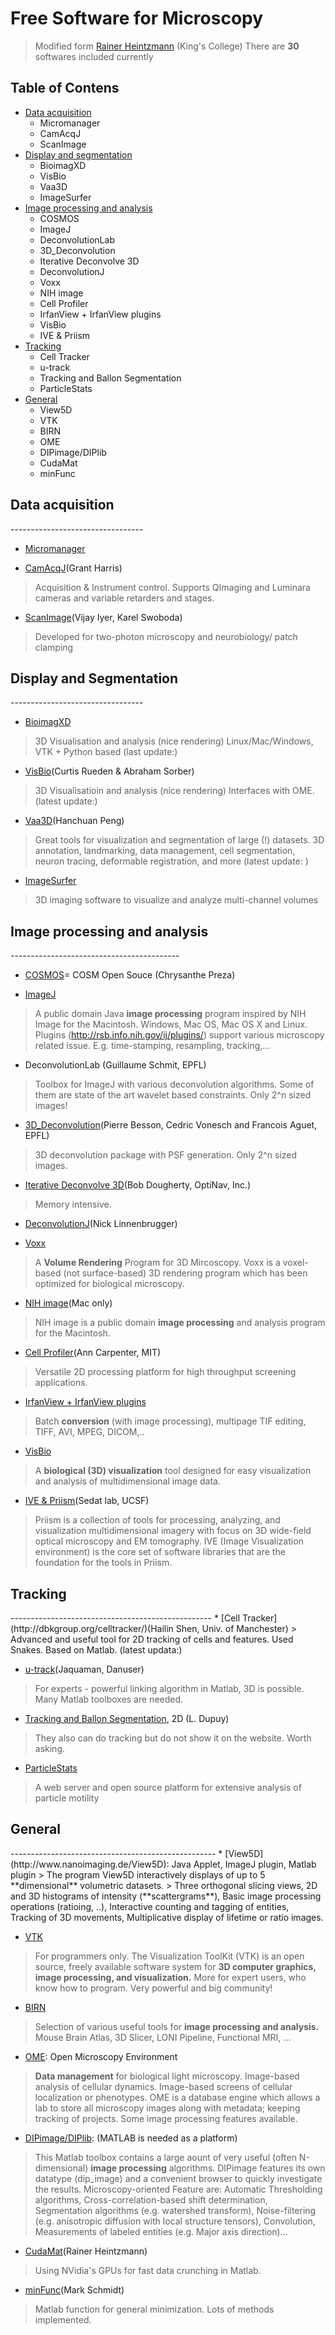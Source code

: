 Free Software for Microscopy
=================================

>  Modified form [Rainer Heintzmann](https://nic.med.harvard.edu/sites/nic.med.harvard.edu/files/user_files/ListofFreeSoftware.pdf) (King's College)
>  There are **30** softwares included currently

## Table of Contens
- [Data acquisition](#data-acquisition)  
  + Micromanager
  + CamAcqJ
  + ScanImage
- [Display and segmentation](#display-and-segmentation)
  + BioimagXD
  + VisBio
  + Vaa3D
  + ImageSurfer
- [Image processing and analysis](#image-processing-and-analysis)
  + COSMOS
  + ImageJ
  + DeconvolutionLab
  + 3D_Deconvolution
  + Iterative Deconvolve 3D
  + DeconvolutionJ
  + Voxx
  + NIH image
  + Cell Profiler
  + IrfanView + IrfanView plugins
  + VisBio
  + IVE & Priism
- [Tracking](#tracking)
  + Cell Tracker
  + u-track
  + Tracking and Ballon Segmentation
  + ParticleStats
- [General](#general)
  + View5D
  + VTK
  + BIRN
  + OME
  + DIPimage/DIPlib
  + CudaMat
  + minFunc

<h2 id="data-acquisition">Data acquisition</h2>
---------------------------------

* [Micromanager](http://www.micro-manager.org/)

* [CamAcqJ](http://www.mbl.edu/research/labs/adlc/CamAcqJ/)(Grant Harris)
> Acquisition & Instrument control. Supports QImaging and Luminara cameras and variable retarders and stages.

* [ScanImage](http://research.janelia.org/wiki/display/ephus/ScanImage)(Vijay Iyer, Karel Swoboda)
> Developed for two-photon microscopy and neurobiology/ patch clamping

<h2 id="display-and-segmentation">Display and Segmentation</h2>
---------------------------------

* [BioimagXD](http://www.bioimagexd.net)
> 3D Visualisation and analysis (nice rendering)
> Linux/Mac/Windows, VTK + Python based (last update:)

* [VisBio](http://www.loci.wisc.edu/visbio/)(Curtis Rueden & Abraham Sorber)
> 3D Visualisatioin and analysis (nice rendering)
> Interfaces with OME. (latest update:)

* [Vaa3D](http://www.vaa3d.org/)(Hanchuan Peng)
> Great tools for visualization and segmentation of large (!) datasets.
> 3D annotation, landmarking, data management, cell segmentation, neuron tracing, deformable registration, and more (latest update: )

* [ImageSurfer](http://imagesurfer.cs.unc.edu)
> 3D imaging software to visualize and analyze multi-channel volumes

<h2 id="image-processing-and-analysis">Image processing and analysis</h2>
------------------------------------------

* [COSMOS](http://cirl.memphis.edu/cosmos)= COSM Open Souce (Chrysanthe Preza)

* [ImageJ](http://rsb.info.nih.gov/ij/)
> A public domain Java **image processing** program inspired by NIH Image for the Macintosh. Windows, Mac OS, Mac OS X and Linux.
> Plugins (http://rsb.info.nih.gov/ij/plugins/) support various microscopy related issue. E.g. time-stamping, resampling, tracking,...

* DeconvolutionLab (Guillaume Schmit, EPFL)
> Toolbox for ImageJ with various deconvolution algorithms. Some of them are state of the art wavelet based constraints. Only 2^n sized images!

* [3D_Deconvolution](http://bigwww.epfl.ch/demo/deconvolution3D/)(Pierre Besson, Cedric Vonesch and Francois Aguet, EPFL)
> 3D deconvolution package with PSF generation. Only 2^n sized images.

* [Iterative Deconvolve 3D](http://www.optinav.com/imagej.html)(Bob Dougherty, OptiNav, Inc.)
> Memory intensive.

* [DeconvolutionJ](http://rsb.info.nih.gov/ij/plugins/fftj.html)(Nick Linnenbrugger)

* [Voxx](http://www.nephrology.iupui.edu/imaging/voxx/)
> A **Volume Rendering** Program for 3D Mircoscopy. Voxx is a voxel-based (not surface-based) 3D rendering program which has been optimized for biological microscopy.

* [NIH image](http://rsb.info.nih.gov/nih-image/)(Mac only)
> NIH image is a public domain **image processing** and analysis program for the Macintosh.

* [Cell Profiler](http://www.cellprofiler.org/)(Ann Carpenter, MIT)
> Versatile 2D processing platform for high throughput screening applications.

* [IrfanView + IrfanView plugins](http://www.irfanview.com/)
> Batch **conversion** (with image processing), multipage TIF editing, TIFF, AVI, MPEG, DICOM,..

* [VisBio](http://www.loci.wisc.edu/visbio)
> A **biological (3D) visualization** tool designed for easy visualization and analysis of multidimensional image data.

* [IVE & Priism](http://msg.ucsf.edu/IVE/)(Sedat lab, UCSF)
> Priism is a collection of tools for processing, analyzing, and visualization multidimensional imagery with focus on 3D wide-field optical microscopy and EM tomography.
> IVE (Image Visualization environment) is the core set of software libraries that are the foundation for the tools in Priism.

<h2 id="tracking">Tracking</h2>
--------------------------------------------------
* [Cell Tracker](http://dbkgroup.org/celltracker/)(Hailin Shen, Univ. of Manchester)
> Advanced and useful tool for 2D tracking of cells and features. Used Snakes. Based on Matlab. (latest updata:)

* [u-track](http://lccb.hms.harvard.edu/software.html)(Jaquaman, Danuser)
> For experts - powerful linking algorithm in Matlab, 3D is possible. Many Matlab toolboxes are needed.

* [Tracking and Ballon Segmentation](http://www.archiroot.org.uk), 2D (L. Dupuy)
> They also can do tracking but do not show it on the website. Worth asking.

* [ParticleStats](http://www.darogan.co.uk/ParticleStats/)
> A web server and open source platform for extensive analysis of particle motility


<h2 id="general">General</h2>
---------------------------------------------------
* [View5D](http://www.nanoimaging.de/View5D): Java Applet, ImageJ plugin, Matlab plugin
> The program View5D interactively displays of up to 5 **dimensional** volumetric datasets.
> Three orthogonal slicing views, 2D and 3D histograms of intensity (**scattergrams**), Basic image processing operations (ratioing, ..), Interactive counting and tagging of entities, Tracking of 3D movements, Multiplicative display of lifetime or ratio images.

* [VTK](http://www.vtk.org)
> For programmers only. The Visualization ToolKit (VTK) is an open source, freely available software system for **3D computer graphics, image processing, and visualization.** More for expert users, who know how to program. Very powerful and big community!

* [BIRN](http://www.birncommunity.org/resources/overview/)
> Selection of various useful tools for **image processing and analysis.** Mouse Brain Atlas, 3D Slicer, LONI Pipeline, Functional MRI, ...

* [OME](http://www.openmicroscopy.org/): Open Microscopy Environment
> **Data management** for biological light microscopy. Image-based analysis of cellular dynamics. Image-based screens of cellular localization or phenotypes.
> OME is a database engine which allows a lab to store all microscopy images along with metadata; keeping tracking of projects. Some image processing features available.

* [DIPimage/DIPlib](http://www.diplib.org/): (MATLAB is needed as a platform)
> This Matlab toolbox contains a large aount of very useful (often N-dimensional) **image processing** algorithms. DIPimage features its own datatype (dip_image) and a convenient browser to quickly investigate the results.
> Microscopy-oriented Feature are: Automatic Thresholding algorithms, Cross-correlation-based shift determination, Segmentation algorithms (e.g. watershed transform), Noise-filtering (e.g. anisotropic diffusion with local structure tensors), Convolution, Measurements of labeled entities (e.g. Major axis direction)...

* [CudaMat](https://code.google.com/p/cudamat/)(Rainer Heintzmann)
> Using NVidia's GPUs for fast data crunching in Matlab.

* [minFunc](http://www.di.ens.fr/~mschmidt/Software/minFunc.html)(Mark Schmidt)
> Matlab function for general minimization. Lots of methods implemented.
